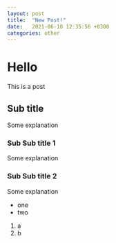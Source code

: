 ```yaml
---
layout: post
title:  "New Post!"
date:   2021-06-10 12:35:56 +0300
categories: other 
---
```


# Hello
This is a post

## Sub title 
Some explanation


### Sub Sub title 1
Some explanation
### Sub Sub title 2
Some explanation
- one
- two
1. a
2. b